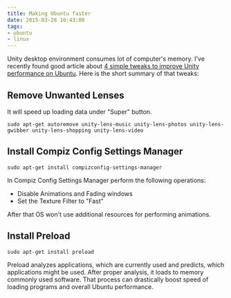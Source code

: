 ```yaml
---
title: Making Ubuntu faster
date: 2015-03-28 16:43:00
tags:
- ubuntu
- linux
---
```


Unity desktop environment consumes lot of computer's memory. I've recently found good article about [4 simple tweaks to improve Unity performance on Ubuntu](http://www.techdrivein.com/2013/03/4-simple-tweaks-to-improve-unity-performance-ubuntu.html). Here is the short summary of that tweaks:

Remove Unwanted Lenses
----------------------

It will speed up loading data under "Super" button. 

```
sudo apt-get autoremove unity-lens-music unity-lens-photos unity-lens-gwibber unity-lens-shopping unity-lens-video
```

Install Compiz Config Settings Manager
--------------------------------------

```
sudo apt-get install compizconfig-settings-manager
```

In Compiz Config Settings Manager perform the following operations:

* Disable Animations and Fading windows
* Set the Texture Filter to "Fast"

After that OS won't use additional resources for performing animations.

Install Preload
---------------

```
sudo apt-get install preload
```

Preload analyzes applications, which are currently used and predicts, which applications might be used. After proper analysis, it loads to memory commonly used software. That process can drastically boost speed of loading programs and overall Ubuntu performance.
